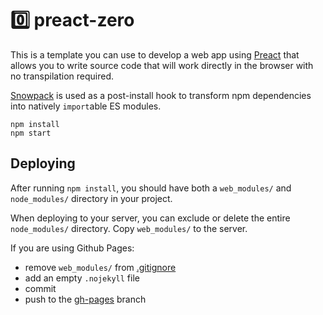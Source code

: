 # 0️⃣ preact-zero

This is a template you can use to develop a web app using
[Preact](https://preactjs.com/) that allows you to write source code that will
work directly in the browser with no transpilation required.

[Snowpack](https://snowpack.dev/) is used as a post-install hook to transform
npm dependencies into natively `import`able ES modules.

```
npm install
npm start
```

## Deploying

After running `npm install`, you should have both a `web_modules/` and
`node_modules/` directory in your project.

When deploying to your server, you can exclude or delete the entire
`node_modules/` directory. Copy `web_modules/` to the server.

If you are using Github Pages:

* remove `web_modules/` from [.gitignore](.gitignore)
* add an empty `.nojekyll` file
* commit
* push to the [gh-pages](../../tree/gh-pages) branch
